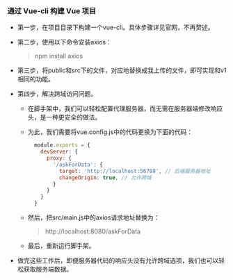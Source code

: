 ### 通过 Vue-cli 构建 Vue 项目

- 第一步，在项目目录下构建一个vue-cli。具体步骤详见官网，不再赘述。

- 第二步，使用以下命令安装axios：
    > npm install axios

- 第三步，将public和src下的文件，对应地替换成我上传的文件，即可实现和v1相同的功能。

- 第四步，解决跨域访问问题。
  - 在脚手架中，我们可以轻松配置代理服务器，而无需在服务器端修改响应头，是一种更安全的做法。
  - 为此，我们需要将vue.config.js中的代码更换为下面的代码：
    ```javascript
      module.exports = {
        devServer: {
          proxy: {
            '/askForData': {
              target: 'http://localhost:56789', // 后端服务器地址
              changeOrigin: true, // 允许跨域
            }
          }
        }
      }
    ```
  - 然后，把src/main.js中的axios请求地址替换为：
    > http://localhost:8080/askForData

  - 最后，重新运行脚手架。
  
- 做完这些工作后，即便服务器代码的响应头没有允许跨域选项，我们也可以轻松获取服务端数据。